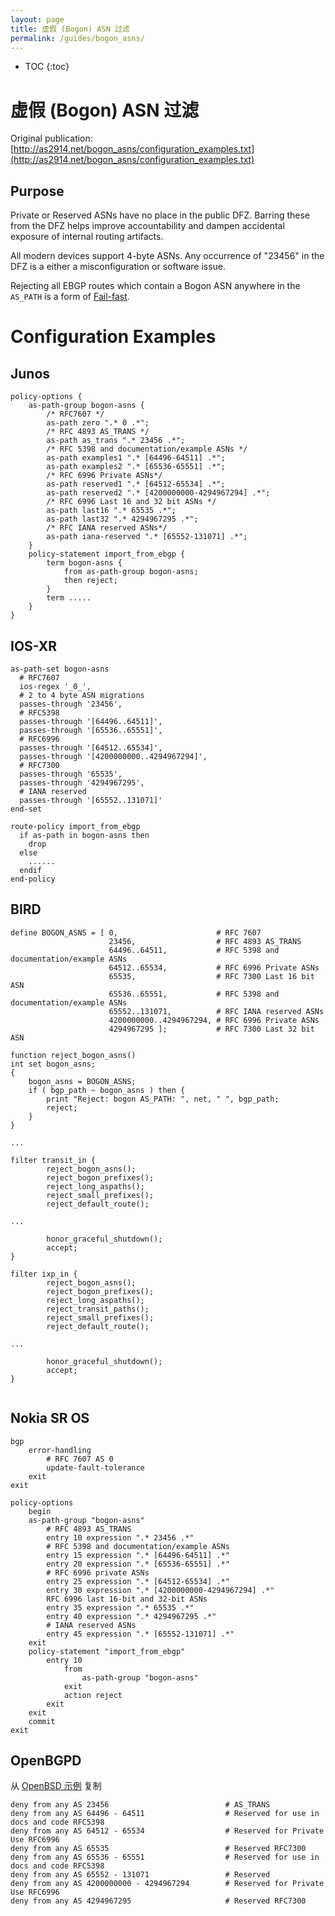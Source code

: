 ```yaml
---
layout: page
title: 虚假 (Bogon) ASN 过滤
permalink: /guides/bogon_asns/
---
```


* TOC
{:toc}

# 虚假 (Bogon) ASN 过滤

Original publication: [http://as2914.net/bogon_asns/configuration_examples.txt](http://as2914.net/bogon_asns/configuration_examples.txt)

## Purpose

Private or Reserved ASNs have no place in the public DFZ. Barring these from
the DFZ helps improve accountability and dampen accidental exposure of internal
routing artifacts.

All modern devices support 4-byte ASNs. Any occurrence of "23456" in the DFZ is
a either a misconfiguration or software issue.

Rejecting all EBGP routes which contain a Bogon ASN anywhere in the `AS_PATH` is
a form of [Fail-fast](https://en.wikipedia.org/wiki/Fail-fast).

# Configuration Examples

## Junos

```
policy-options {
    as-path-group bogon-asns {
        /* RFC7607 */
        as-path zero ".* 0 .*";
        /* RFC 4893 AS_TRANS */
        as-path as_trans ".* 23456 .*";
        /* RFC 5398 and documentation/example ASNs */
        as-path examples1 ".* [64496-64511] .*";
        as-path examples2 ".* [65536-65551] .*";
        /* RFC 6996 Private ASNs*/
        as-path reserved1 ".* [64512-65534] .*";
        as-path reserved2 ".* [4200000000-4294967294] .*";
        /* RFC 6996 Last 16 and 32 bit ASNs */
        as-path last16 ".* 65535 .*";
        as-path last32 ".* 4294967295 .*";
        /* RFC IANA reserved ASNs*/
        as-path iana-reserved ".* [65552-131071] .*";
    }
    policy-statement import_from_ebgp {
        term bogon-asns {
            from as-path-group bogon-asns;
            then reject;
        }
        term .....
    }
}
```

## IOS-XR

```
as-path-set bogon-asns
  # RFC7607
  ios-regex '_0_',
  # 2 to 4 byte ASN migrations
  passes-through '23456',
  # RFC5398
  passes-through '[64496..64511]',
  passes-through '[65536..65551]',
  # RFC6996
  passes-through '[64512..65534]',
  passes-through '[4200000000..4294967294]',
  # RFC7300
  passes-through '65535',
  passes-through '4294967295',
  # IANA reserved
  passes-through '[65552..131071]'
end-set

route-policy import_from_ebgp
  if as-path in bogon-asns then
    drop
  else
    ......
  endif
end-policy
```

## BIRD

```
define BOGON_ASNS = [ 0,                      # RFC 7607
                      23456,                  # RFC 4893 AS_TRANS
                      64496..64511,           # RFC 5398 and documentation/example ASNs
                      64512..65534,           # RFC 6996 Private ASNs
                      65535,                  # RFC 7300 Last 16 bit ASN
                      65536..65551,           # RFC 5398 and documentation/example ASNs
                      65552..131071,          # RFC IANA reserved ASNs
                      4200000000..4294967294, # RFC 6996 Private ASNs
                      4294967295 ];           # RFC 7300 Last 32 bit ASN

function reject_bogon_asns()
int set bogon_asns;
{
    bogon_asns = BOGON_ASNS;
    if ( bgp_path ~ bogon_asns ) then {
        print "Reject: bogon AS_PATH: ", net, " ", bgp_path;
        reject;
    }
}

...

filter transit_in {
        reject_bogon_asns();
        reject_bogon_prefixes();
        reject_long_aspaths();
        reject_small_prefixes();
        reject_default_route();

...

        honor_graceful_shutdown();
        accept;
}

filter ixp_in {
        reject_bogon_asns();
        reject_bogon_prefixes();
        reject_long_aspaths();
        reject_transit_paths();
        reject_small_prefixes();
        reject_default_route();

...

        honor_graceful_shutdown();
        accept;
}


```

## Nokia SR OS

```
bgp
    error-handling
        # RFC 7607 AS 0
        update-fault-tolerance
    exit
exit

policy-options
    begin
    as-path-group "bogon-asns"
        # RFC 4893 AS_TRANS
        entry 10 expression ".* 23456 .*"
        # RFC 5398 and documentation/example ASNs
        entry 15 expression ".* [64496-64511] .*"
        entry 20 expression ".* [65536-65551] .*"
        # RFC 6996 private ASNs
        entry 25 expression ".* [64512-65534] .*"
        entry 30 expression ".* [4200000000-4294967294] .*"
        RFC 6996 last 16-bit and 32-bit ASNs
        entry 35 expression ".* 65535 .*"
        entry 40 expression ".* 4294967295 .*"
        # IANA reserved ASNs
        entry 45 expression ".* [65552-131071] .*"
    exit
    policy-statement "import_from_ebgp"
        entry 10
            from
                as-path-group "bogon-asns"
            exit
            action reject
        exit
    exit
    commit
exit
```

## OpenBGPD

从 [OpenBSD 示例](https://github.com/openbsd/src/blob/master/etc/examples/bgpd.conf#L123-L132) 复制

```
deny from any AS 23456                          # AS_TRANS
deny from any AS 64496 - 64511                  # Reserved for use in docs and code RFC5398
deny from any AS 64512 - 65534                  # Reserved for Private Use RFC6996
deny from any AS 65535                          # Reserved RFC7300
deny from any AS 65536 - 65551                  # Reserved for use in docs and code RFC5398 
deny from any AS 65552 - 131071                 # Reserved
deny from any AS 4200000000 - 4294967294        # Reserved for Private Use RFC6996
deny from any AS 4294967295                     # Reserved RFC7300
```
